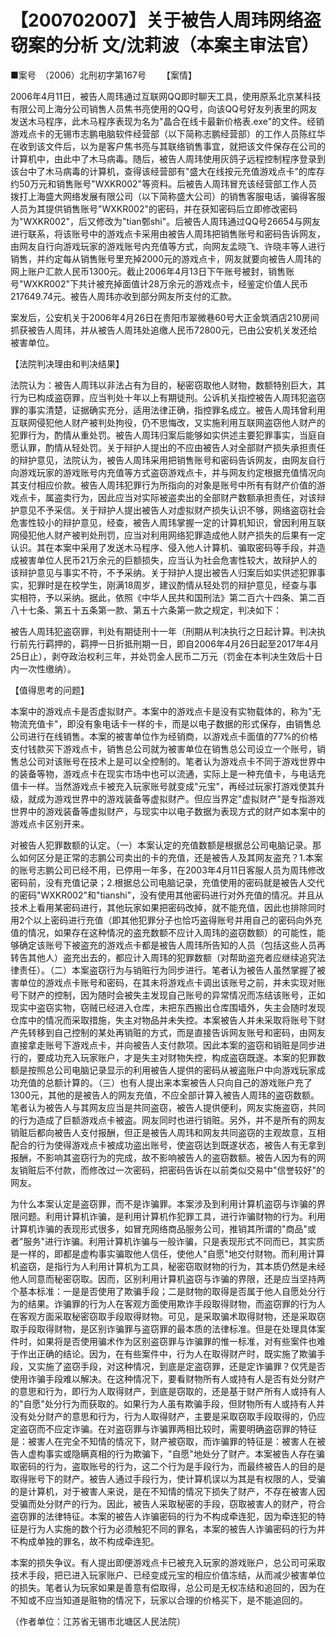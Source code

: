 # 【200702007】关于被告人周玮网络盗窃案的分析 文/沈莉波（本案主审法官）

■案号　（2006）北刑初字第167号 　　【案情】

2006年4月11日，被告人周玮通过互联网QQ即时聊天工具，使用原系北京某科技有限公司上海分公司销售人员焦书亮使用的QQ号，向该QQ号好友列表里的网友发送木马程序，此木马程序表现为名为"晶合在线卡最新价格表.exe"的文件。经销游戏点卡的无锡市志鹏电脑软件经营部（以下简称志鹏经营部）的工作人员陈红华在收到该文件后，以为是客户焦书亮与其联络销售事宜，就把该文件保存在公司的计算机中，由此中了木马病毒。随后，被告人周玮使用灰鸽子远程控制程序登录到该台中了木马病毒的计算机，查得该经营部有"盛大在线按元充值游戏点卡"的库存约50万元和销售账号"WXKR002"等资料。后被告人周玮冒充该经营部工作人员拨打上海盛大网络发展有限公司（以下简称盛大公司）的销售客服电话，骗得客服人员为其提供销售账号"WXKR002"的密码，并在获知密码后立即修改密码为"WXKR002"，后又修改为"tian鄄shi"。后被告人周玮通过QQ号26654与网友进行联系，将该账号中的游戏点卡采用由被告人周玮把销售账号和密码告诉网友，由网友自行向游戏玩家的游戏账号内充值等方式，向网友孟晓飞、许晓丰等人进行销售，并约定每从销售账号里充掉2000元的游戏点卡，网友就要向被告人周玮的网上账户汇款人民币1300元。截止2006年4月13日下午账号被封，销售账号"WXKR002"下共计被充掉面值计28万余元的游戏点卡，经鉴定价值人民币217649.74元。被告人周玮亦收到部分网友所支付的汇款。

案发后，公安机关于2006年4月26日在贵阳市翠微巷60号大正金筑酒店210房间抓获被告人周玮，并从被告人周玮处追缴人民币72800元，已由公安机关发还给被害单位。

【法院判决理由和判决结果】

法院认为：被告人周玮以非法占有为目的，秘密窃取他人财物，数额特别巨大，其行为已构成盗窃罪，应当判处十年以上有期徒刑。公诉机关指控被告人周玮犯盗窃罪的事实清楚，证据确实充分，适用法律正确，指控罪名成立。被告人周玮曾利用互联网侵犯他人财产被判处拘役，仍不思悔改，又实施利用互联网盗窃他人财产的犯罪行为，酌情从重处罚。被告人周玮归案后能够如实供述主要犯罪事实，当庭自愿认罪，酌情从轻处罚。关于辩护人提出的不应由被告人对全部财产损失承担责任的辩护意见，法院认为，被告人周玮采用把销售账号和密码告诉网友，由网友自行向游戏玩家的游戏账号内充值等方式盗窃游戏点卡，并与网友约定根据充值情况向其支付相应价款。被告人周玮犯罪行为所指向的对象是账号中所有有财产价值的游戏点卡，属盗卖行为，因此应当对实际被盗卖出的全部财产数额承担责任，对该辩护意见不予采信。关于辩护人提出被告人对虚拟财产损失认识不够，网络盗窃社会危害性较小的辩护意见，经查，被告人周玮掌握一定的计算机知识，曾因利用互联网侵犯他人财产被判处刑罚，应当对利用网络犯罪造成他人财产损失的后果有一定认识。其在本案中采用了发送木马程序、侵入他人计算机、骗取密码等手段，并造成被害单位人民币21万余元的巨额损失，应当认为社会危害性较大，故辩护人的该辩护意见与事实不符，不予采纳。关于辩护人提出被告人归案后如实供述犯罪事实，犯罪时是在校学生，刚满18周岁，建议酌情从轻处罚的辩护意见，经查与事实相符，予以采纳。据此，依照《中华人民共和国刑法》第二百六十四条、第二百八十七条、第五十五条第一款、第五十六条第一款之规定，判决如下：

被告人周玮犯盗窃罪，判处有期徒刑十一年（刑期从判决执行之日起计算。判决执行前先行羁押的，羁押一日折抵刑期一日，即自2006年4月26日起至2017年4月25日止），剥夺政治权利三年，并处罚金人民币二万元（罚金在本判决生效后十日内一次性缴纳）。

【值得思考的问题】

本案中的游戏点卡是否虚拟财产。本案中的游戏点卡是没有实物载体的，称为"无物流充值卡"，即没有象电话卡一样的卡，而是以电子数据的形式保存，由销售总公司进行在线销售。本案的被害单位作为经销商，以游戏点卡面值的77%的价格支付钱款买下游戏点卡，销售总公司就为被害单位在销售总公司设立一个账号，销售总公司对该账号在技术上是可以全控制的。笔者认为游戏点卡不同于游戏世界中的装备等物，游戏点卡在现实市场中也可以流通，实际上是一种充值卡，与电话充值卡一样。当然游戏点卡被充入玩家账号就变成"元宝"，再经过玩家打游戏使其升级，就成为游戏世界中的游戏装备等虚拟财产。但应当界定"虚拟财产"是专指游戏世界中的游戏装备等虚拟财产，与现实中以电子数据为表现方式的财产如本案中的游戏点卡区别开来。

对被告人犯罪数额的认定。（一）本案认定的充值数额是根据总公司电脑记录。那么如何区分是正常的志鹏公司卖出的卡的充值，还是被告人及其网友盗充？1.本案的账号志鹏公司已经不用，已停用一年多，在2003年4月11日客服人员为周玮修改密码前，没有充值记录；2.根据总公司电脑记录，充值使用的密码就是被告人交代的密码"WXKR002"和"tianshi"，没有使用其他密码进行对外充值的情况。并且从技术上看用某密码进行，其他玩家如果把密码改掉，就不能充值，因此也排除同时用2个以上密码进行充值（即其他犯罪分子也恰巧盗得账号并用自己的密码向外充值的情况，如果存在这种情况的盗充数额不应计入周玮的盗窃数额）的可能性，能够确定该账号下被盗充的游戏点卡都是被告人周玮所告知的人员（包括这些人员再转告其他人）盗充出去的，都应计入周玮的犯罪数额（对帮助盗充者应继续追究法律责任）。（二）本案盗窃行为与销赃行为同步进行。笔者认为被告人虽然掌握了被害单位的游戏点卡账号和密码，在其未将游戏点卡调出该账号之前，并未实现对账号下财产的控制，因为随时会被失主发现自己账号的异常情况而冻结该账号，正如现实中盗窃实物，窃贼已经进入仓库，未把东西搬出仓库围墙外，失主会随时发现仓库中的情况而采取措施，失主对物品并未失控。本案被告人并未采取将账号下财产先转移到自己控制的某处再销赃的方式，而是直接告诉网友账号和密码，由网友直接拿走账号下游戏点卡，并向被告人支付款项。因此本案的盗窃和销赃是同步进行的，要成功充入玩家账户，才是失主对财物失控，构成盗窃既遂。本案的犯罪数额是按照总公司电脑记录显示的利用被告人提供的密码从被盗账户中向游戏玩家成功充值的总额计算的。（三）也有人提出来本案被告人只向自己的游戏账户充了1300元，其他的是被告人的网友充值，不应全部计算入被告人周玮的盗窃数额。笔者认为被告人与其网友应当是共同盗窃，被告人提供便利，网友实施盗窃，共同的行为造成了巨额游戏点卡被盗。网友同时也进行销赃。另外，并不是所有的网友销赃后都向被告人支付报酬，但正是被告人周玮和网友共同盗窃的主观故意，互相配合的行为使得游戏点卡被成功盗出账号，使盗窃达到既遂状态，被告人有无拿到报酬，不影响其盗窃行为的完成，故不影响被告人的盗窃数额。被告人因为有的网友销赃后不付款，而修改过一次密码，把密码告诉在以前类似交易中"信誉较好"的网友。

为什么本案认定是盗窃罪，而不是诈骗罪。本案涉及到利用计算机盗窃与诈骗的界限问题。利用计算机诈骗，是利用计算机作犯罪工具，进行诈骗财物的行为。利用计算机诈骗的表现形式很多，如冒充网络商品服务公司，推销其所谓的"商品"或者"服务"进行诈骗。利用计算机诈骗与一般诈骗，只是表现形式不同而已，其实质是一样的，即都是虚构事实骗取他人信任，使他人"自愿"地交付财物。而利用计算机盗窃，是指行为人利用计算机为工具，秘密窃取财物的行为，其本质仍然是未经他人同意而秘密窃取。因而，区别利用计算机盗窃与诈骗的界限，还是应当坚持两个基本标准：一是是否使用了欺骗手段；二是财物的取得是否属于他人自愿处分行为的结果。诈骗罪的行为人在客观方面使用欺诈手段取得财物，而盗窃罪的行为人在客观方面采取秘密窃取手段取得财物。可见，是采取骗术取得财物，还是采取窃取手段取得财物，是区别诈骗罪与盗窃罪的最本质的法律标准。但是在处理具体案件时，如果将是否使用骗术作为区别盗窃罪与诈骗罪的惟一标准，对有些案件也难于作出正确的结论。因为，在有些案件中，行为人在取得财产时，既实施了欺骗手段，又实施了盗窃手段，对这种情况，到底是定盗窃罪，还是定诈骗罪？仅凭是否使用诈骗手段难以解决。在这种情况下，要看财物所有人或持有人是否有处分财产的意思和行为，即行为人取得财产，到底是窃取的，还是基于财产所有人或持有人的"自愿"处分行为而获取的。如果行为人虽有欺骗手段，但财物所有人或持有人并没有处分财产的意思和行为，行为人取得财产，主要是采取窃取手段取得的，仍应定盗窃而不应定诈骗。在对盗窃罪与诈骗罪两相比较时，需要明确盗窃罪的特征是：被害人在完全不知情的情况下，财产被窃取，而诈骗罪的特征是：被害人在被告人虚构事实或隐瞒真相的行为欺骗下，"自愿"地处分了财产。本案被告人存在骗取密码的行为，盗取账号的行为，这二个行为是手段行为，而最终被告人的目的是取得账号下的财产。被告人通过手段行为，使计算机误以为其是有权限的人，受骗的是计算机，对于被害人来说，是在不知情的情况下损失了财产，不存在被害人因受骗而处分财产的行为。因此，被告人采取秘密的手段，窃取被害人的财产，符合盗窃罪的法律特征。本案的被告人诈骗密码的行为不构成牵连犯，因为牵连犯的特征是行为人实施的数个行为必须触犯不同的罪名，本案的被告人诈骗密码的行为并不构成单独的罪名，故不构成牵连犯。

本案的损失争议。有人提出即便游戏点卡已被充入玩家的游戏账户，总公司可采取技术手段，把已进入玩家账户、已经变成元宝的相应价值冻结，从而减少被害单位的损失。笔者认为玩家如果是善意有偿取得，总公司是无权冻结和追回的，因为在不知或不应当知道是赃物的情况下，玩家以合理的价格买下，是不能追回的。

（作者单位：江苏省无锡市北塘区人民法院）